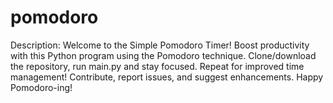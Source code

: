 # pomodoro
Description: Welcome to the Simple Pomodoro Timer! Boost productivity with this Python program using the Pomodoro technique. Clone/download the repository, run main.py and stay focused. Repeat for improved time management! Contribute, report issues, and suggest enhancements. Happy Pomodoro-ing!
